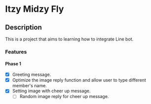 # Itzy Midzy Fly

## Description

This is a project that aims to learning how to integrate Line bot.

### Features

#### Phase 1

- [x] Greeting message.
- [x] Optimize the image reply function and allow user to type different member's name.
- [x] Setting image with cheer up message.
  - [ ] Random image reply for cheer up message.
